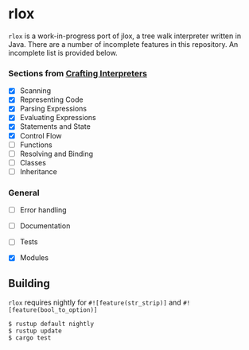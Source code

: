 # rlox

`rlox` is a work-in-progress port of jlox, a tree walk interpreter written in
Java. There are a number of incomplete features in this repository. An
incomplete list is provided below.

### Sections from [Crafting Interpreters]
- [x] Scanning
- [x] Representing Code
- [x] Parsing Expressions
- [x] Evaluating Expressions
- [x] Statements and State
- [x] Control Flow
- [ ] Functions
- [ ] Resolving and Binding
- [ ] Classes
- [ ] Inheritance

### General
- [ ] Error handling
- [ ] Documentation
- [ ] Tests
- [x] Modules


## Building
`rlox` requires nightly for `#![feature(str_strip)]` and `#![feature(bool_to_option)]`
```
$ rustup default nightly
$ rustup update
$ cargo test
```

[Crafting Interpreters]: https://craftinginterpreters.com/contents.html
